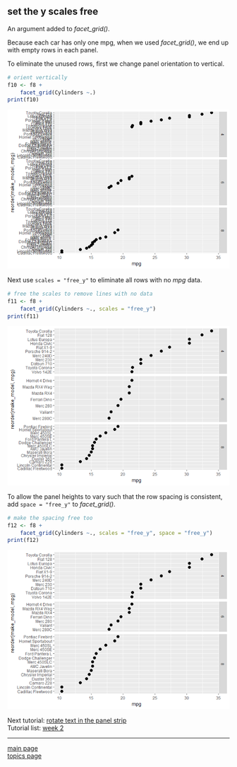 
set the y scales free
---------------------

An argument added to *facet\_grid()*.

Because each car has only one mpg, when we used *facet\_grid()*, we end up with empty rows in each panel.

To eliminate the unused rows, first we change panel orientation to vertical.

``` r
# orient vertically
f10 <- f8 +
    facet_grid(Cylinders ~.)
print(f10)
```

![](tut-0709_free-scales_files/figure-markdown_github-ascii_identifiers/unnamed-chunk-3-1.png)

Next use `scales = "free_y"` to eliminate all rows with no *mpg* data.

``` r
# free the scales to remove lines with no data
f11 <- f8 +
    facet_grid(Cylinders ~., scales = "free_y")
print(f11)
```

![](tut-0709_free-scales_files/figure-markdown_github-ascii_identifiers/unnamed-chunk-4-1.png)

To allow the panel heights to vary such that the row spacing is consistent, add `space = "free_y"` to *facet\_grid()*.

``` r
# make the spacing free too
f12 <- f8 +
    facet_grid(Cylinders ~., scales = "free_y", space = "free_y")
print(f12)
```

![](tut-0709_free-scales_files/figure-markdown_github-ascii_identifiers/unnamed-chunk-5-1.png)

Next tutorial: [rotate text in the panel strip](tut-0710_rotate-strip-text.md)<br> Tutorial list: [week 2](week-02_assignments.md)

------------------------------------------------------------------------

[main page](../README.md)<br> [topics page](../README-by-topic.md)

